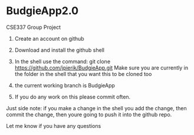 # BudgieApp2.0
CSE337 Group Project

1) Create an account on github

2) Download and install the github shell

3) In the shell use the command: git clone https://github.com/jpierik/BudgieApp.git
Make sure you are currently in the folder in the shell that you want this to be cloned too

4) the current working branch is BudgieApp

5) If you do any work on this please commit often.

Just side note: if you make a change in the shell you add the change, then commit the change,
then youre going to push it into the github repo. 

Let me know if you have any questions